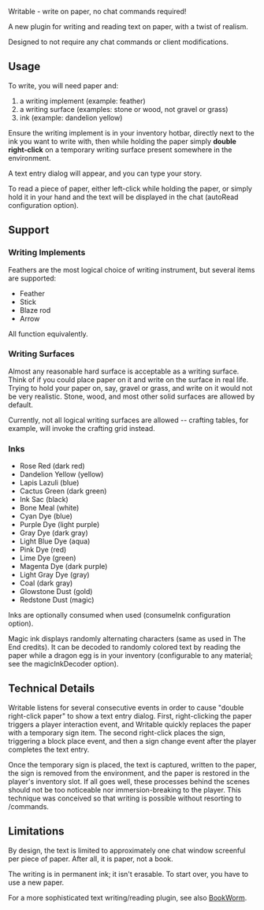 Writable - write on paper, no chat commands required!

A new plugin for writing and reading text on paper, with a twist of realism.

Designed to not require any chat commands or client modifications.

## Usage

To write, you will need paper and:

1. a writing implement (example: feather)
2. a writing surface (examples: stone or wood, not gravel or grass)
3. ink (example: dandelion yellow)

Ensure the writing implement is in your inventory hotbar, directly
next to the ink you want to write with, then while holding the paper
simply **double right-click** on a temporary writing surface present
somewhere in the environment.

A text entry dialog will appear, and you can type your story. 

To read a piece of paper, either left-click while holding the paper,
or simply hold it in your hand and the text will be displayed in the chat
(autoRead configuration option).

## Support

### Writing Implements
Feathers are the most logical choice of writing instrument, but several items are supported:

* Feather
* Stick
* Blaze rod
* Arrow

All function equivalently.

### Writing Surfaces
Almost any reasonable hard surface is acceptable as a writing surface.
Think of if you could place paper on it and write on the surface
in real life. Trying to hold your paper on, say, gravel or grass, and write on it
would not be very realistic. Stone, wood, and most other solid surfaces
are allowed by default.

Currently, not all logical writing surfaces are allowed -- crafting tables,
for example, will invoke the crafting grid instead.

### Inks
* Rose Red (dark red)
* Dandelion Yellow (yellow)
* Lapis Lazuli (blue)
* Cactus Green (dark green)
* Ink Sac (black)
* Bone Meal (white)
* Cyan Dye (blue)
* Purple Dye (light purple)
* Gray Dye (dark gray)
* Light Blue Dye (aqua)
* Pink Dye (red)
* Lime Dye (green)
* Magenta Dye (dark purple)
* Light Gray Dye (gray)
* Coal (dark gray)
* Glowstone Dust (gold)
* Redstone Dust (magic)

Inks are optionally consumed when used (consumeInk configuration option).

Magic ink displays randomly alternating characters (same as used in The End credits).
It can be decoded to randomly colored text by reading the paper while a dragon egg is in your inventory
(configurable to any material; see the magicInkDecoder option).

## Technical Details

Writable listens for several consecutive events in order to cause
"double right-click paper" to show a text entry dialog. First, right-clicking
the paper triggers a player interaction event, and Writable quickly replaces
the paper with a temporary sign item. The second right-click places the sign,
triggering a block place event, and then a sign change event after the player
completes the text entry. 

Once the temporary sign is placed, the text is captured, written to the paper,
the sign is removed from the environment, and the paper is restored in the
player's inventory slot. If all goes well, these processes behind the scenes
should not be too noticeable nor immersion-breaking to the player. This technique
was conceived so that writing is possible without resorting to /commands.



## Limitations

By design, the text is limited to approximately one chat window screenful
per piece of paper. After all, it is paper, not a book.

The writing is in permanent ink; it isn't erasable. To start over, you have
to use a new paper.

For a more sophisticated text writing/reading plugin, see also [BookWorm](http://dev.bukkit.org/server-mods/bookworm/).


